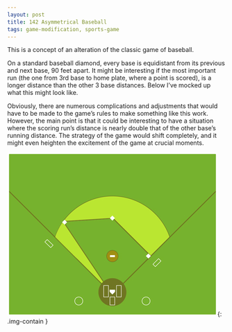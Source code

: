 ```yaml
---
layout: post
title: 142 Asymmetrical Baseball
tags: game-modification, sports-game
---
```

This is a concept of an alteration of the classic game of baseball.

On a standard baseball diamond, every base is equidistant from its previous and next base, 90 feet apart.  It might be interesting if the most important run (the one from 3rd base to home plate, where a point is scored), is a longer distance than the other 3 base distances.  Below I’ve mocked up what this might look like.

Obviously, there are numerous complications and adjustments that would have to be made to the game’s rules to make something like this work.  However, the main point is that it could be interesting to have a situation where the scoring run’s distance is nearly double that of the other base’s running distance.  The strategy of the game would shift completely, and it might even heighten the excitement of the game at crucial moments.

![Baseball](/img/games/142_Asymmetrical_Baseball.jpg "Baseball"){: .img-contain }